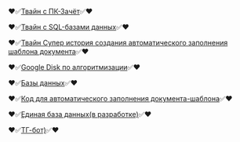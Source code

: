 
:heart::white_check_mark:[Твайн с ПК-Зачёт](https://dellyyy.github.io/ArheticturaApparatnihSredstvv/PK_Zachet.html):white_check_mark::heart:

:heart::white_check_mark:[Твайн с SQL-базами данных](https://dellyyy.github.io/PredmetyLN/SQL_Twine.html):white_check_mark::heart:

:heart::white_check_mark:[Твайн Супер история создания автоматического заполнения шаблона документа](https://madbread67.github.io/PachasIK_algoritmisation/stud+zachet11.html):white_check_mark::heart:

:heart::white_check_mark:[Google Disk по алгоритмизации](https://drive.google.com/drive/folders/1wNBwOZB253NJ3WOCAaD8ZAmIclf8cC4C?usp=drive_link):white_check_mark::heart:

:heart::white_check_mark:[Базы данных](https://drive.google.com/drive/folders/1ufzw5WiSIxLOCBvUQ51rg35qCDxX_8JI?usp=sharing):white_check_mark::heart:

:heart::white_check_mark:[Код для автоматического заполнения документа-шаблона](https://colab.research.google.com/drive/1B_G83jWyuK4YbME4hlWHmaEb2DpeE7q1?usp=drive_link):white_check_mark::heart:

:heart::white_check_mark:[Единая база данных(в разработке)](https://docs.google.com/spreadsheets/d/1d2jahLvzirZ1s-wgMzSP6sDAbTwKDW2w/edit?usp=sharing&ouid=105651576498420053651&rtpof=true&sd=true):white_check_mark::heart:

:heart::white_check_mark:[ТГ-бот)](https://colab.research.google.com/drive/1QjatyX0cNDM2GshPEQHBFRmV8XFzo1OP?usp=sharing):white_check_mark::heart:
